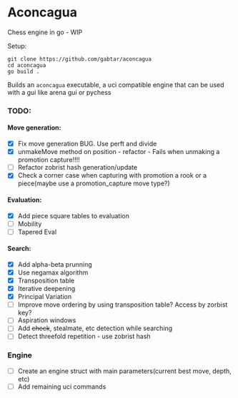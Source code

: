 # Aconcagua

Chess engine in go - WIP

Setup:
```
git clone https://github.com/gabtar/aconcagua
cd aconcagua
go build .
```

Builds an `aconcagua` executable, a uci compatible engine that can be used with a gui like arena gui or pychess 


### TODO:

#### Move generation:
- [x] Fix move generation BUG. Use perft and divide
- [x] unmakeMove method on position - refactor - Fails when unmaking a promotion capture!!!!
- [ ] Refactor zobrist hash generation/update
- [x] Check a corner case when capturing with promotion a rook or a piece(maybe use a promotion_capture move type?)

#### Evaluation:
- [x] Add piece square tables to evaluation
- [ ] Mobility
- [ ] Tapered Eval

#### Search:
- [x] Add alpha-beta prunning
- [x] Use negamax algorithm
- [x] Transposition table
- [x] Iterative deepening
- [x] Principal Variation
- [ ] Improve move ordering by using transposition table? Access by zorbist key?
- [ ] Aspiration windows
- [ ] Add ~~check~~, stealmate, etc detection while searching
- [ ] Detect threefold repetition - use zobrist hash

### Engine
- [ ] Create an engine struct with main parameters(current best move, depth, etc)
- [ ] Add remaining uci commands

